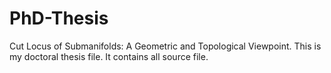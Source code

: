 # PhD-Thesis
Cut Locus of Submanifolds: A Geometric and Topological Viewpoint. This is my doctoral thesis file. It contains all source file. 
